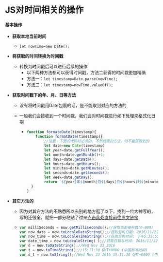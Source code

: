 # JS对时间相关的操作

#### 基本操作

* **获取本地当前时间**

  * `let nowTime=new Date();`

* **将获取的时间转换为时间戳**

  * 转换为时间戳后可以进行后续的操作
    * 以下两种方法都可以获得时间戳，方法二获得的时间戳更加精确
    * 方法一：`let timestamp=Date.parse(nowTime);`
    * 方法二：`let timestamp=nowTime.valueOf();`

* **获取时间戳下的年、月、日等方法**

  * 没有将时间戳用Date包裹的话，是不能取到对应的方法的

  * 一般我们会接收到一个时间戳，我们会对时间戳进行如下处理来格式化日期

    * ```js
      function formateDate(timestamp){
          function formatDate(timestamp){
              //注意：下面的代码时必须的，不然后面的方法，时不能获取到的
              let date=new Date(timestamp)
              let year=date.getFullYear();
              let month=date.getMonth()+1;
              let days=date.getDate();
              let hours=date.getHours();
              let minutes=date.getMinutes();
              let seconds=date.getSeconds();
              let week=date.getDay();
              return `${year}年${month}月${days}日${hours}时${minutes}分${seconds}秒;星期${week}`
      	}
      }
      ```
  
* **其它方法的**

  * 因为对其它方法的不熟悉所以去别的地方逛了以下，找到一位大神写的，写的还很全，就把一部分粘贴了过来[点击此处直接前往原文链接](：https://blog.csdn.net/qq_26747571/article/details/53289120)

  * ```js
    var milliSeconds = now.getMilliseconds();//获取当前毫秒数(0-999)
    var now_date = now.toLocaleDateString();//获取当前日期: 2016/11/22
    var now_time = now.toLocaleTimeString();//获取当前时间: 下午5:35:55
    var date_time = now.toLocaleString( );//获取日期与时间: 2016/11/22 下午5:35:55
    var d = now.toDateString();//Wed Nov 23 2016
    var t = now.toTimeString();//15:11:30 GMT+0800 (中国标准时间)
    var d_t = now.toString();//Wed Nov 23 2016 15:11:30 GMT+0800 (中国标准时间)
    ```